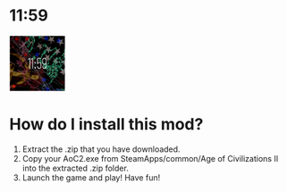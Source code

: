 # 11:59

<img src="11-59.png" alt="11-59" width="100" height="100"/>

# How do I install this mod?
1. Extract the .zip that you have downloaded.
2. Copy your AoC2.exe from SteamApps/common/Age of Civilizations II into the extracted .zip folder.
3. Launch the game and play! Have fun!
